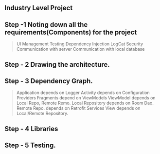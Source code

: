 ## Industry Level Project 

## Step -1 Noting down all the requirements(Components) for the project

> UI Management
> Testing
> Dependency Injection
> LogCat
> Security
> Communication with server
> Communication with local database

## Step - 2 Drawing the architecture.

## Step - 3 Dependency Graph.

> Application depends on Logger
> Activity depends on Configuration Providers
> Fragments depend on ViewModels
> ViewModel depends on Local Repo, Remote Remo.
> Local Repository depends on Room Dao.
> Remote Repo. depends on Retrofit Services
> View depends on Local/Remote Repository.

## Step - 4 Libraries

## Step - 5 Testing.